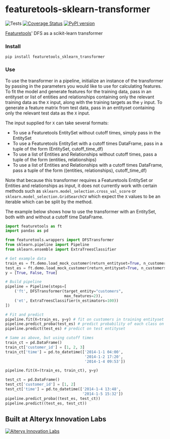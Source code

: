 # featuretools-sklearn-transformer

![Tests](https://github.com/FeatureLabs/featuretools-sklearn-transformer/workflows/Tests/badge.svg)
[![Coverage Status](https://codecov.io/gh/alteryx/featuretools-sklearn-transformer/branch/main/graph/badge.svg)](https://codecov.io/gh/alteryx/featuretools-sklearn-transformer)
[![PyPI version](https://badge.fury.io/py/featuretools-sklearn-transformer.svg?maxAge=2592000)](https://badge.fury.io/py/featuretools-sklearn-transformer)

[Featuretools](https://github.com/alteryx/featuretools)' DFS as a scikit-learn transformer

### Install
```shell
pip install featuretools_sklearn_transformer
```

### Use

To use the transformer in a pipeline, initialize an instance of the transformer by passing in
the parameters you would like to use for calculating features. To fit the model and generate features for
the training data, pass in an entityset or list of entities and relationships containing only the relevant
training data as the `X` input, along with the training targets as the `y` input. To generate a feature matrix from test data, pass in
an entityset containing only the relevant test data as the `X` input.

The input supplied for `X` can take several formats:
- To use a Featuretools EntitySet without cutoff times, simply pass in the EntitySet
- To use a Featuretools EntitySet with a cutoff times DataFrame, pass in a tuple of the form (EntitySet, cutoff_time_df)
- To use a list of Entities and Relationships without cutoff times, pass a tuple of the form (entities, relationships)
- To use a list of Entities and Relationships with a cutoff times DataFrame, pass a tuple of the form ((entities, relationships), cutoff_time_df)

Note that because this transformer requires a Featuretools EntitySet or Entities and relationships as input, it does not currently work
with certain methods such as `sklearn.model_selection.cross_val_score` or `sklearn.model_selection.GridSearchCV` which expect the `X` values
to be an iterable which can be split by the method.

The example below shows how to use the transformer with an EntitySet, both with and without a cutoff time DataFrame.

```python
import featuretools as ft
import pandas as pd

from featuretools.wrappers import DFSTransformer
from sklearn.pipeline import Pipeline
from sklearn.ensemble import ExtraTreesClassifier

# Get example data
train_es = ft.demo.load_mock_customer(return_entityset=True, n_customers=3)
test_es = ft.demo.load_mock_customer(return_entityset=True, n_customers=2)
y = [True, False, True]

# Build pipeline
pipeline = Pipeline(steps=[
    ('ft', DFSTransformer(target_entity="customers",
                          max_features=2)),
    ('et', ExtraTreesClassifier(n_estimators=100))
])

# Fit and predict
pipeline.fit(X=train_es, y=y) # fit on customers in training entityset
pipeline.predict_proba(test_es) # predict probability of each class on test entityset
pipeline.predict(test_es) # predict on test entityset

# Same as above, but using cutoff times
train_ct = pd.DataFrame()
train_ct['customer_id'] = [1, 2, 3]
train_ct['time'] = pd.to_datetime(['2014-1-1 04:00',
                                   '2014-1-2 17:20',
                                   '2014-1-4 09:53'])

pipeline.fit(X=(train_es, train_ct), y=y)

test_ct = pd.DataFrame()
test_ct['customer_id'] = [1, 2]
test_ct['time'] = pd.to_datetime(['2014-1-4 13:48',
                                  '2014-1-5 15:32'])
pipeline.predict_proba((test_es, test_ct))
pipeline.predict((test_es, test_ct))
```

## Built at Alteryx Innovation Labs

<a href="https://www.alteryx.com/innovation-labs">
    <img src="https://evalml-web-images.s3.amazonaws.com/alteryx_innovation_labs.png" alt="Alteryx Innovation Labs" />
</a>
